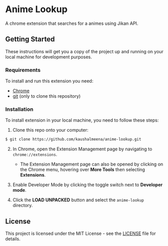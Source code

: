 # Anime Lookup

A chrome extension that searches for a animes using Jikan API.

## Getting Started

These instructions will get you a copy of the project up and running on your local machine for development purposes.

### Requirements

To install and run this extension you need:

- [Chrome](https://www.google.com/chrome/ "Chrome")
- [git](https://git-scm.com/downloads "git") (only to clone this repository)

### Installation

To install extension in your local machine, you need to follow these steps:

1. Clone this repo onto your computer:

```bash
$ git clone https://github.com/kaushalmeena/anime-lookup.git
```

2. In Chrome, open the Extension Management page by navigating to `chrome://extensions`.

   - The Extension Management page can also be opened by clicking on the Chrome menu, hovering over **More Tools** then selecting **Extensions**.

3. Enable Developer Mode by clicking the toggle switch next to **Developer mode**.

4. Click the **LOAD UNPACKED** button and select the `anime-lookup` directory.

## License

This project is licensed under the MIT License - see the [LICENSE](LICENSE) file for details.
